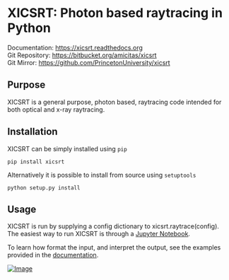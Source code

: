XICSRT: Photon based raytracing in Python
=========================================

Documentation: https://xicsrt.readthedocs.org  
Git Repository: https://bitbucket.org/amicitas/xicsrt  
Git Mirror: https://github.com/PrincetonUniversity/xicsrt

Purpose
-------
XICSRT is a general purpose, photon based, raytracing code intended
for both optical and x-ray raytracing.

Installation
------------

XICSRT can be simply installed using `pip`

    pip install xicsrt

Alternatively it is possible to install from source using `setuptools`

    python setup.py install

Usage
-----

XICSRT is run by supplying a config dictionary to xicsrt.raytrace(config). 
The easiest way to run XICSRT is through a [Jupyter Notebook].

To learn how format the input, and interpret the output, see the examples
provided in the [documentation].


[![Image][idocs] ][docs]

[docs]: https://xicsrt.readthedocs.io/en/latest/?badge=latest
[idocs]: https://readthedocs.org/projects/docs/badge/?version=latest
[documentation]: https://xicsrt.readthedocs.org
[Jupyter Notebook]: https://jupyter.org/
